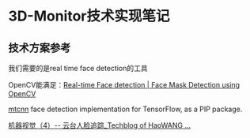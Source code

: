 # 3D-Monitor技术实现笔记



## 技术方案参考

我们需要的是real time face detection的工具

OpenCV能满足：[Real-time Face detection | Face Mask Detection using OpenCV](https://www.mygreatlearning.com/blog/real-time-face-detection/)

[mtcnn](https://github.com/ipazc/mtcnn) face detection implementation for TensorFlow, as a PIP package.

[机器视觉（4）-- 云台人脸追踪_Techblog of HaoWANG ...](https://blog.csdn.net/hhaowang/article/details/88064497)

